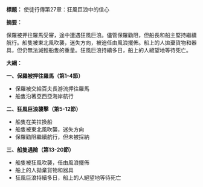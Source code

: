 **標題：** 使徒行傳第27章：狂風巨浪中的信心

**摘要：**

保羅被押往羅馬受審，途中遭遇狂風巨浪。儘管保羅勸阻，但船長和船主堅持繼續航行。船隻被東北風吹襲，迷失方向，被迫任由風浪擺佈。船上的人拋棄貨物和器具，但仍無法減輕船隻的重量。狂風巨浪持續多日，船上的人絕望地等待死亡。

**大綱：**

**一、保羅被押往羅馬（第1-4節）**
* 保羅被交給百夫長游流押往羅馬
* 船隻沿著亞西亞海岸航行

**二、狂風巨浪襲擊（第5-12節）**
* 船隻在美拉換船
* 船隻被東北風吹襲，迷失方向
* 保羅勸阻繼續航行，但未被採納

**三、船隻遇險（第13-20節）**
* 船隻被狂風吹襲，任由風浪擺佈
* 船上的人拋棄貨物和器具
* 狂風巨浪持續多日，船上的人絕望地等待死亡